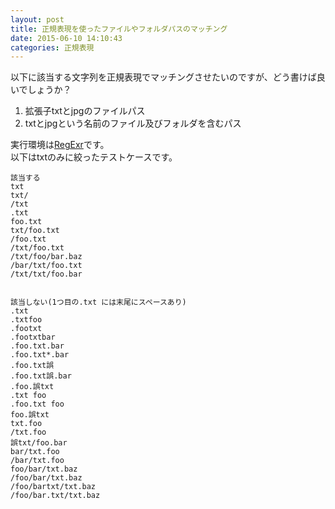 ```yaml
---
layout: post
title: 正規表現を使ったファイルやフォルダパスのマッチング
date: 2015-06-10 14:10:43
categories: 正規表現
---
```

<p>以下に該当する文字列を正規表現でマッチングさせたいのですが、どう書けば良いでしょうか？</p>

<ol>
<li>拡張子txtとjpgのファイルパス</li>
<li>txtとjpgという名前のファイル及びフォルダを含むパス</li>
</ol>

<p>実行環境は<a href="http://www.regexr.com/" rel="nofollow">RegExr</a>です。<br>
以下はtxtのみに絞ったテストケースです。</p>

<pre><code>該当する
txt
txt/
/txt
.txt
foo.txt
txt/foo.txt
/foo.txt
/txt/foo.txt
/txt/foo/bar.baz
/bar/txt/foo.txt
/txt/txt/foo.bar


該当しない(1つ目の.txt には末尾にスペースあり)
.txt 
.txtfoo
.footxt
.footxtbar
.foo.txt.bar
.foo.txt*.bar
.foo.txt誤
.foo.txt誤.bar
.foo.誤txt
.txt foo
.foo.txt foo
foo.誤txt
txt.foo
/txt.foo
誤txt/foo.bar
bar/txt.foo
/bar/txt.foo
foo/bar/txt.baz
/foo/bar/txt.baz
/foo/bartxt/txt.baz
/foo/bar.txt/txt.baz
</code></pre>
